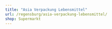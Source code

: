 ```yaml
---
title: "Asia Verpackung Lebensmittel"
url: /regensburg/asia-verpackung-lebensmittel/
shop: Supermarkt
---
```

